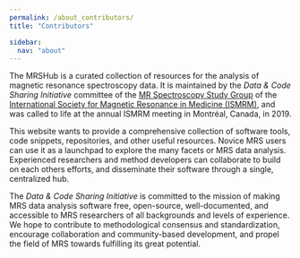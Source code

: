 ```yaml
---
permalink: /about_contributors/
title: "Contributors"

sidebar:
  nav: "about"
---
```


The MRSHub is a curated collection of resources for the analysis of magnetic resonance spectroscopy data. It is maintained by the *Data & Code Sharing Initiative* committee of the [MR Spectroscopy Study Group](https://www.ismrm.org/study-groups/mr-spectroscopy/) of the [International Society for Magnetic Resonance in Medicine (ISMRM)](https://www.ismrm.org), and was called to life at the annual ISMRM meeting in Montréal, Canada, in 2019.

This website wants to provide a comprehensive collection of software tools, code snippets, repositories, and other useful resources. Novice MRS users can use it as a launchpad to explore the many facets or MRS data analysis.  Experienced researchers and method developers can collaborate to build on each others efforts, and disseminate their software through a single, centralized hub.

The *Data & Code Sharing Initiative* is committed to the mission of making MRS data analysis software free, open-source, well-documented, and accessible to MRS researchers of all backgrounds and levels of experience. We hope to contribute to methodological consensus and standardization, encourage collaboration and community-based development, and propel the field of MRS towards fulfilling its great potential.
